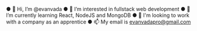 ● 👋 Hi, I’m @evanvada
● 👀 I’m interested in fullstack web development
● 📖 I’m currently learning React, NodeJS and MongoDB
● 🔎 I'm looking to work with a company as an apprentice
● 📫 My email is evanvadapro@gmail.com
